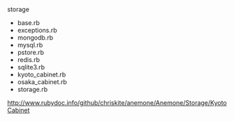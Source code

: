storage
  - base.rb
  - exceptions.rb
  - mongodb.rb
  - mysql.rb
  - pstore.rb
  - redis.rb
  - sqlite3.rb
  - kyoto_cabinet.rb
  - osaka_cabinet.rb
- storage.rb

http://www.rubydoc.info/github/chriskite/anemone/Anemone/Storage/KyotoCabinet

